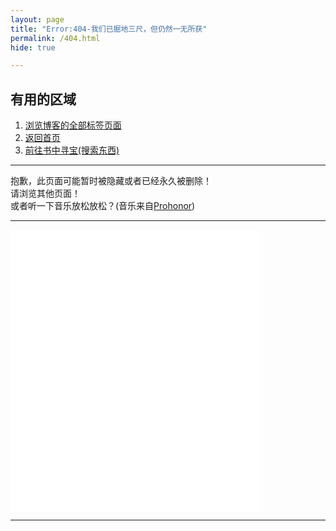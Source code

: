 ```yaml
---
layout: page
title: "Error:404-我们已掘地三尺，但仍然一无所获"
permalink: /404.html
hide: true

---
```

## 有用的区域
1. [浏览博客的全部标签页面](https://lingasdj.github.io/Ling-Blog/tags/)
2. [返回首页](https://lingasdj.github.io/Ling-Blog)
3. [前往书中寻宝(搜索东西)](https://lingasdj.github.io/Ling-Blog/search/)

---

抱歉，此页面可能暂时被隐藏或者已经永久被删除！  
请浏览其他页面！  
或者听一下音乐放松放松？(音乐来自[Prohonor](https://progressive-tune.github.io/ptr/))

---

<iframe frameborder="no" border="0" marginwidth="0" marginheight="0" width=400 height=450 src="//music.163.com/outchain/player?type=1&id=142562439&auto=1&height=430"></iframe>

---